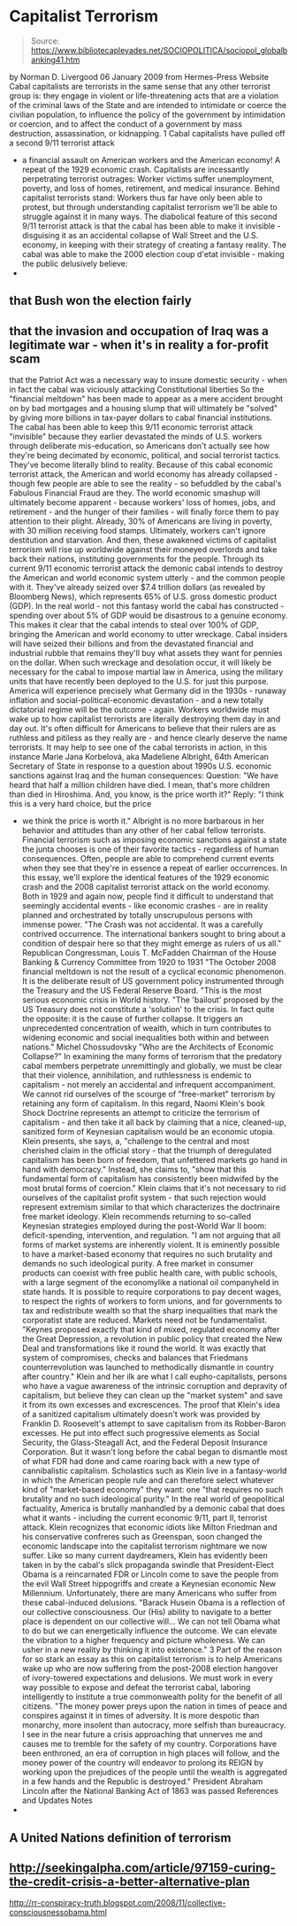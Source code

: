 # Capitalist Terrorism

> Source: https://www.bibliotecapleyades.net/SOCIOPOLITICA/sociopol_globalbanking41.htm

by Norman D. Livergood
06 January 2009
from
Hermes-Press Website
Cabal capitalists are terrorists in the same sense that any other terrorist
group is:
they engage in violent or life-threatening acts that are a
violation of the criminal laws of the State and are intended to intimidate
or coerce the civilian population, to influence the policy of the government
by intimidation or coercion, and to affect the conduct of a government by
mass destruction, assassination, or kidnapping. 1
Cabal capitalists have pulled off a second 9/11 terrorist attack
- a
financial assault on American workers and the American economy!
A repeat of
the 1929 economic crash.
Capitalists are incessantly perpetrating terrorist
outrages:
Worker victims suffer unemployment, poverty, and loss
of homes, retirement, and medical insurance.
Behind capitalist terrorists stand:
Workers thus far have only been able to protest, but through understanding
capitalist terrorism we'll be able to struggle against it in many ways.
The diabolical feature of this second 9/11 terrorist attack is that the
cabal has been able to make it invisible - disguising it as an accidental
collapse of Wall Street and the U.S. economy, in keeping with their strategy
of creating a fantasy reality.
The cabal was able to make the 2000 election
coup d'etat invisible - making the public delusively believe:
-
that Bush won
the election fairly
-
that the invasion and occupation of Iraq was a
legitimate war - when it's in reality a for-profit scam
-
that the Patriot
Act was a necessary way to insure domestic security - when in fact the cabal
was viciously attacking Constitutional liberties
So the "financial
meltdown" has been made to appear as a mere accident brought on by bad
mortgages and a housing slump that will ultimately be "solved" by giving
more billions in tax-payer dollars to cabal financial institutions.
The cabal has been able to keep this 9/11 economic terrorist attack
"invisible" because they earlier devastated the minds of U.S. workers
through deliberate mis-education, so Americans don't actually see how
they're being decimated by economic, political, and social terrorist
tactics. They've become literally blind to reality.
Because of this cabal economic terrorist attack, the
American and world
economy has already collapsed - though few people are able to see the
reality - so befuddled by the cabal's Fabulous Financial Fraud are they.
The world economic smashup will ultimately become apparent - because workers'
loss of homes, jobs, and retirement - and the hunger of their families - will
finally force them to pay attention to their plight. Already, 30% of
Americans are living in poverty, with 30 million receiving food stamps.
Ultimately, workers can't ignore destitution and starvation. And then, these
awakened victims of capitalist terrorism will rise up worldwide against
their moneyed overlords and take back their nations, instituting governments
for the people.
Through its current 9/11 economic terrorist attack the demonic cabal intends
to destroy the American and world economic system utterly - and the common
people with it. They've already seized over $7.4 trillion dollars (as
revealed by Bloomberg News), which represents 65% of U.S. gross domestic
product (GDP).
In the real world - not this fantasy world the cabal has
constructed - spending over about 5% of GDP would be disastrous to a genuine
economy.
This makes it clear that the cabal intends to steal over 100% of
GDP, bringing the American and world economy to utter wreckage. Cabal
insiders will have
seized their billions and from the devastated financial
and industrial rubble that remains they'll buy what assets they want for
pennies on the dollar.
When such wreckage and desolation occur, it will likely be necessary for the
cabal to impose martial law in America, using the military units that have
recently been deployed to the U.S. for just this purpose. America will
experience precisely what Germany did in the 1930s - runaway inflation and
social-political-economic devastation - and a new totally dictatorial regime
will be the outcome - again.
Workers worldwide must wake up to how capitalist terrorists are literally
destroying them day in and day out. It's often difficult for Americans to
believe that their rulers are as ruthless and pitiless as they really
are - and hence clearly deserve the name terrorists.
It may help to see one
of the cabal terrorists in action, in this instance Marie Jana Korbelová,
aka Madeliene Albright, 64th American Secretary of State in response to a
question about 1990s U.S. economic sanctions against Iraq and the human
consequences:
Question: "We have heard that half a million children have died. I mean,
that's more children than died in Hiroshima. And, you know, is the price
worth it?"
Reply: "I think this is a very hard choice, but the price
- we think the price
is worth it."
Albright is no more barbarous in her behavior and attitudes than any other
of her cabal fellow terrorists.
Financial terrorism such as imposing
economic sanctions against a state the junta chooses is one of their
favorite tactics - regardless of human consequences.
Often, people are able to comprehend current events when they see that
they're in essence a repeat of earlier occurrences. In this essay, we'll
explore the identical features of the 1929 economic crash and the 2008
capitalist terrorist attack on the world economy.
Both in 1929 and again now, people find it difficult to understand that
seemingly accidental events - like economic crashes - are in reality planned
and orchestrated by totally unscrupulous persons with immense power.
"The Crash was not accidental. It was a carefully contrived occurrence. The
international bankers sought to bring about a condition of despair here so
that they might emerge as rulers of us all."
Republican Congressman, Louis T. McFadden
Chairman of the House Banking &
Currency Committee from 1920 to 1931
"The October 2008 financial meltdown is not the result of a cyclical
economic phenomenon. It is the deliberate result of US government policy
instrumented through the Treasury and the US Federal Reserve Board.
"This is the most serious economic crisis in World history.
"The 'bailout' proposed by the US Treasury does not constitute a 'solution'
to the crisis. In fact quite the opposite: it is the cause of further
collapse. It triggers an unprecedented concentration of wealth, which in
turn contributes to widening economic and social inequalities both within
and between nations."
Michel Chossudovsky
"Who are the Architects of Economic Collapse?"
In examining the many forms of terrorism that the predatory cabal members
perpetrate unremittingly and globally, we must be clear that their violence,
annihilation, and ruthlessness is endemic to capitalism - not merely an
accidental and infrequent accompaniment.
We cannot rid ourselves of the
scourge of "free-market" terrorism by retaining any form of capitalism.
In this regard, Naomi Klein's book Shock Doctrine represents an attempt to
criticize the terrorism of capitalism - and then take it all back by claiming
that a nice, cleaned-up, sanitized form of Keynesian capitalism would be an
economic utopia.
Klein presents, she says, a,
"challenge to the central and most cherished
claim in the official story - that the triumph of deregulated capitalism has
been born of freedom, that unfettered markets go hand in hand with
democracy."
Instead, she claims to,
"show that this fundamental form of
capitalism has consistently been midwifed by the most brutal forms of
coercion."
Klein claims that it's not necessary to rid ourselves of the capitalist
profit system - that such rejection would represent extremism similar to that
which characterizes the doctrinaire free market ideology.
Klein recommends
returning to so-called Keynesian strategies employed during the post-World
War II boom: deficit-spending, intervention, and regulation.
"I am not arguing that all forms of market systems are inherently violent.
It is eminently possible to have a market-based economy that requires no
such brutality and demands no such ideological purity. A free market in
consumer products can coexist with free public health care, with public
schools, with a large segment of the economylike a national oil
companyheld in state hands.
It is possible to require corporations to pay
decent wages, to respect the rights of workers to form unions, and for
governments to tax and redistribute wealth so that the sharp inequalities
that mark the corporatist state are reduced. Markets need not be
fundamentalist.
"Keynes proposed exactly that kind of mixed, regulated economy after the
Great Depression, a revolution in public policy that created the New Deal
and transformations like it round the world. It was exactly that system of
compromises, checks and balances that Friedmans counterrevolution was
launched to methodically dismantle in country after country."
Klein and her ilk are what I call eupho-capitalists, persons who have a
vague awareness of the intrinsic corruption and depravity of capitalism, but
believe they can clean up the "market system" and save it from its own
excesses and excrescences.
The proof that Klein's idea of a sanitized capitalism ultimately doesn't
work was provided by Franklin D. Roosevelt's attempt to save capitalism from
its Robber-Baron excesses. He put into effect such progressive elements as
Social Security, the Glass-Steagall Act, and the Federal Deposit Insurance
Corporation. But it wasn't long before the cabal began to dismantle most of
what FDR had done and came roaring back with a new type of cannibalistic
capitalism.
Scholastics such as Klein live in a fantasy-world in which the American
people rule and can therefore select whatever kind of "market-based economy"
they want: one "that requires no such brutality and no such ideological
purity."
In the real world of geopolitical factuality, America is brutally
manhandled by a demonic cabal that does what it wants - including the current
economic 9/11, part II, terrorist attack.
Klein recognizes that economic idiots like Milton Friedman and his
conservative confreres such as Greenspan, soon changed the economic
landscape into the capitalist terrorism nightmare we now suffer.
Like so
many current daydreamers, Klein has evidently been taken in by
the cabal's
slick propaganda swindle that President-Elect Obama is a reincarnated FDR or
Lincoln come to save the people from the evil Wall Street hippogriffs and
create a Keynesian economic New Millennium.
Unfortunately, there are many Americans who suffer from these
cabal-induced
delusions.
"Barack Husein Obama is a reflection of our collective consciousness. Our
(His) ability to navigate to a better place is dependent on our collective
will... We can not tell Obama what to do but we can energetically
influence the outcome. We can elevate the vibration to a higher frequency
and picture wholeness. We can usher in a new reality by thinking it into
existence." 3
Part of the reason for so stark an essay as this on capitalist terrorism is
to help Americans wake up who are now suffering from the post-2008 election
hangover of ivory-towered expectations and delusions.
We must work in every
way possible to expose and defeat the terrorist cabal, laboring
intelligently to institute a true commonwealth polity for the benefit of all
citizens.
"The money power preys upon the nation in times of peace and conspires
against it in times of adversity. It is more despotic than monarchy, more
insolent than autocracy, more selfish than bureaucracy. I see in the near
future a crisis approaching that unnerves me and causes me to tremble for
the safety of my country.
Corporations have been enthroned, an era of
corruption in high places will follow, and the money power of the country
will endeavor to prolong its REIGN by working upon the prejudices of the
people until the wealth is aggregated in a few hands and the Republic is
destroyed."
President Abraham Lincoln
after the National Banking Act of 1863 was passed
References and Updates
Notes
-
A United Nations definition of terrorism
-
http://seekingalpha.com/article/97159-curing-the-credit-crisis-a-better-alternative-plan
-
http://rr-conspiracy-truth.blogspot.com/2008/11/collective-consciousnessobama.html
